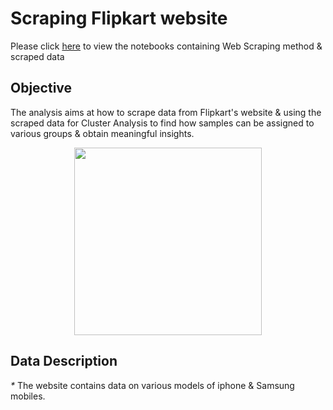 
# Scraping Flipkart website 

Please click [here](https://github.com/rakesh-upx/web_scraping/tree/master/web%20scraping/Notebook) to view the notebooks containing Web Scraping method & scraped data

## Objective 
The analysis aims at how to scrape data from Flipkart's website & using the scraped data for Cluster Analysis to find how samples can be assigned to various groups & obtain meaningful insights.




<p align="center">
  <img src="https://github.com/rakesh-upx/web_scraping/blob/master/web%20scraping/Images/iphone-8-flipkart-offer-1.png",alt="neofetch" align="middle" height="300px">
  </p>




## Data Description

_*_ The website contains data on various models of iphone & Samsung mobiles.
























